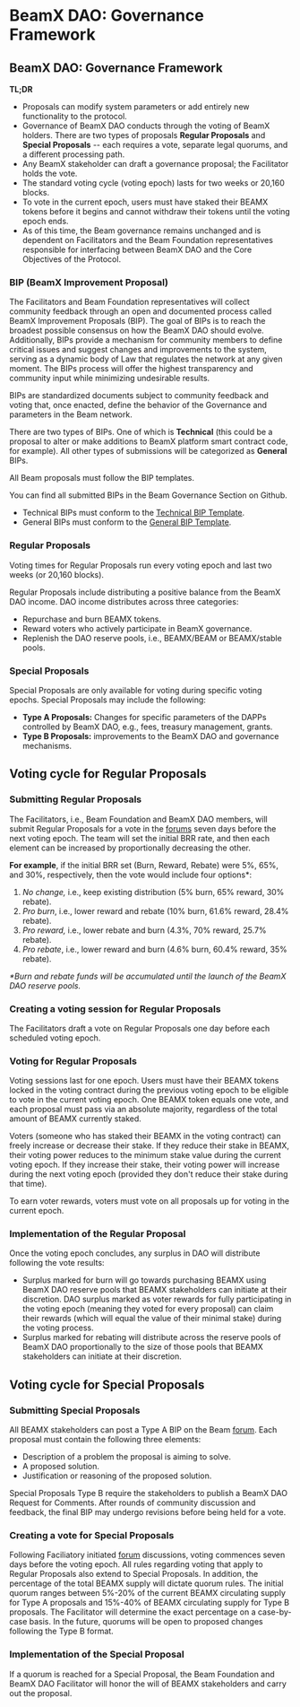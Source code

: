 # BeamX DAO: Governance Framework

## **BeamX DAO: Governance Framework** <a href="#e032" id="e032"></a>

**TL;DR**

* Proposals can modify system parameters or add entirely new functionality to the protocol.
* Governance of BeamX DAO conducts through the voting of BeamX holders. There are two types of proposals **Regular Proposals** and **Special Proposals** -- each requires a vote, separate legal quorums, and a different processing path.
* Any BeamX stakeholder can draft a governance proposal; the Facilitator holds the vote.
* The standard voting cycle (voting epoch) lasts for two weeks or 20,160 blocks.
* To vote in the current epoch, users must have staked their BEAMX tokens before it begins and cannot withdraw their tokens until the voting epoch ends.
* As of this time, the Beam governance remains unchanged and is dependent on Facilitators and the Beam Foundation representatives responsible for interfacing between BeamX DAO and the Core Objectives of the Protocol.

### BIP (BeamX Improvement Proposal)

The Facilitators and Beam Foundation representatives will collect community feedback through an open and documented process called BeamX Improvement Proposals (BIP). The goal of BIPs is to reach the broadest possible consensus on how the BeamX DAO should evolve. Additionally, BIPs provide a mechanism for community members to define critical issues and suggest changes and improvements to the system, serving as a dynamic body of Law that regulates the network at any given moment. The BIPs process will offer the highest transparency and community input while minimizing undesirable results.

BIPs are standardized documents subject to community feedback and voting that, once enacted, define the behavior of the Governance and parameters in the Beam network.

There are two types of BIPs. One of which is **Technical** (this could be a proposal to alter or make additions to BeamX platform smart contract code, for example). All other types of submissions will be categorized as **General** BIPs.

All Beam proposals must follow the BIP templates.

You can find all submitted BIPs in the Beam Governance Section on Github.

* Technical BIPs must conform to the [Technical BIP Template](https://app.gitbook.com/o/-M\_G-3uaAbZMXViHLVZl/s/-M\_xT5mSJnNyG9Y96Eca/\~/changes/5iPJb9Ji3AqEU9prZ7tX/overview/technical-bip-template).
* General BIPs must conform to the [General BIP Template](https://app.gitbook.com/o/-M\_G-3uaAbZMXViHLVZl/s/-M\_xT5mSJnNyG9Y96Eca/\~/changes/5iPJb9Ji3AqEU9prZ7tX/overview/general-bip-template).

### Regular Proposals

Voting times for Regular Proposals run every voting epoch and last two weeks (or 20,160 blocks).

Regular Proposals include distributing a positive balance from the BeamX DAO income. DAO income distributes across three categories:

* Repurchase and burn BEAMX tokens.
* Reward voters who actively participate in BeamX governance.
* Replenish the DAO reserve pools, i.e., BEAMX/BEAM or BEAMX/stable pools.

### Special Proposals

Special Proposals are only available for voting during specific voting epochs. Special Proposals may include the following:

* **Type A Proposals:** Changes for specific parameters of the DAPPs controlled by BeamX DAO, e.g., fees, treasury management, grants.
* **Type B Proposals:** improvements to the BeamX DAO and governance mechanisms.

## Voting cycle for Regular Proposals

### Submitting Regular Proposals

The Facilitators, i.e., Beam Foundation and BeamX DAO members, will submit Regular Proposals for a vote in the [forums](https://forum.beam.mw/) seven days before the next voting epoch. The team will set the initial BRR rate, and then each element can be increased by proportionally decreasing the other.

**For example**, if the initial BRR set (Burn, Reward, Rebate) were 5%, 65%, and 30%, respectively, then the vote would include four options\*:

1. _No change,_ i.e., keep existing distribution (5% burn, 65% reward, 30% rebate).
2. _Pro burn_, i.e., lower reward and rebate (10% burn, 61.6% reward, 28.4% rebate).
3. _Pro reward,_ i.e., lower rebate and burn (4.3%, 70% reward, 25.7% rebate).
4. _Pro rebate_, i.e., lower reward and burn (4.6% burn, 60.4% reward, 35% rebate).

_\*Burn and rebate funds will be accumulated until the launch of the BeamX DAO reserve pools._

### Creating a voting session for Regular Proposals

The Facilitators draft a vote on Regular Proposals one day before each scheduled voting epoch.

### Voting for Regular Proposals

Voting sessions last for one epoch. Users must have their BEAMX tokens locked in the voting contract during the previous voting epoch to be eligible to vote in the current voting epoch. One BEAMX token equals one vote, and each proposal must pass via an absolute majority, regardless of the total amount of BEAMX currently staked.

Voters (someone who has staked their BEAMX in the voting contract) can freely increase or decrease their stake. If they reduce their stake in BEAMX, their voting power reduces to the minimum stake value during the current voting epoch. If they increase their stake, their voting power will increase during the next voting epoch (provided they don't reduce their stake during that time).

To earn voter rewards, voters must vote on all proposals up for voting in the current epoch.

### Implementation of the Regular Proposal

Once the voting epoch concludes, any surplus in DAO will distribute following the vote results:

* Surplus marked for burn will go towards purchasing BEAMX using BeamX DAO reserve pools that BEAMX stakeholders can initiate at their discretion. DAO surplus marked as voter rewards for fully participating in the voting epoch (meaning they voted for every proposal) can claim their rewards (which will equal the value of their minimal stake) during the voting process.
* Surplus marked for rebating will distribute across the reserve pools of BeamX DAO proportionally to the size of those pools that BEAMX stakeholders can initiate at their discretion.

## Voting cycle for Special Proposals

### Submitting Special Proposals

All BEAMX stakeholders can post a Type A BIP on the Beam [forum](https://forum.beam.mw). Each proposal must contain the following three elements:

* Description of a problem the proposal is aiming to solve.
* A proposed solution.
* Justification or reasoning of the proposed solution.

Special Proposals Type B require the stakeholders to publish a BeamX DAO Request for Comments. After rounds of community discussion and feedback, the final BIP may undergo revisions before being held for a vote.

### Creating a vote for Special Proposals

Following Faciliatory initiated [forum](https://forum.beam.mw) discussions, voting commences seven days before the voting epoch. All rules regarding voting that apply to Regular Proposals also extend to Special Proposals. In addition, the percentage of the total BEAMX supply will dictate quorum rules. The initial quorum ranges between 5%-20% of the current BEAMX circulating supply for Type A proposals and 15%-40% of BEAMX circulating supply for Type B proposals. The Facilitator will determine the exact percentage on a case-by-case basis. In the future, quorums will be open to proposed changes following the Type B format.

### Implementation of the Special Proposal

If a quorum is reached for a Special Proposal, the Beam Foundation and BeamX DAO Facilitator will honor the will of BEAMX stakeholders and carry out the proposal.
